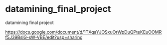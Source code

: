 # datamining_final_project
datamining final project 

https://docs.google.com/document/d/1TXqaYJOSxuOrWpDuQPteKEuOOMRf5J39BslG-sW-VBE/edit?usp=sharing
